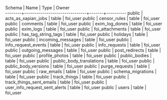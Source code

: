  Schema |             Name              | Type  |  Owner   
--------+-------------------------------+-------+----------
 public | acts_as_xapian_jobs           | table | foi_user
 public | censor_rules                  | table | foi_user
 public | comments                      | table | foi_user
 public | exim_log_dones                | table | foi_user
 public | exim_logs                     | table | foi_user
 public | foi_attachments               | table | foi_user
 public | has_tag_string_tags           | table | foi_user
 public | holidays                      | table | foi_user
 public | incoming_messages             | table | foi_user
 public | info_request_events           | table | foi_user
 public | info_requests                 | table | foi_user
 public | outgoing_messages             | table | foi_user
 public | post_redirects                | table | foi_user
 public | profile_photos                | table | foi_user
 public | public_bodies                 | table | foi_user
 public | public_body_translations      | table | foi_user
 public | public_body_versions          | table | foi_user
 public | purge_requests                | table | foi_user
 public | raw_emails                    | table | foi_user
 public | schema_migrations             | table | foi_user
 public | track_things                  | table | foi_user
 public | track_things_sent_emails      | table | foi_user
 public | user_info_request_sent_alerts | table | foi_user
 public | users                         | table | foi_user